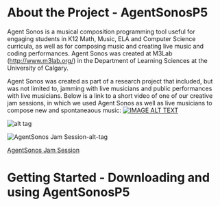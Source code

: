 # About the Project - AgentSonosP5
Agent Sonos is a musical composition programming tool useful for engaging students in K12 Math, Music, ELA and Computer Science curricula, as well as for composing music and creating live music and coding performances. Agent Sonos was created at M3Lab (http://www.m3lab.org/) in the Department of Learning Sciences at the University of Calgary.

Agent Sonos was created as part of a research project that included, but was not limited to, jamming with live musicians and public performances with live musicians. Below is a link to a short video of one of our creative jam sessions, in which we used Agent Sonos as well as live musicians to compose new and spontaneaous music: 
[![IMAGE ALT TEXT](http://imgur.com/6oT85E1)](https://www.youtube.com/watch?v=Xpkpw-VTHs8&feature=youtu.be)

![alt tag](http://imgur.com/6oT85E1) 

![AgentSonos Jam Session-alt-tag](http://i.imgur.com/6oT85E1.png)

[AgentSonos Jam Session](http://imgur.com/6oT85E1)
# Getting Started - Downloading and using AgentSonosP5

